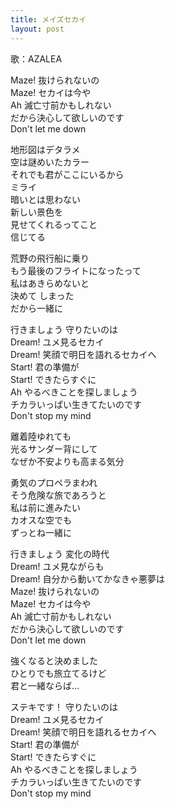 ```yaml
---
title: メイズセカイ
layout: post
---
```

歌：AZALEA

<p>Maze! <a class="kanan">抜けられないの</a><br />
Maze! <a class="dia">セカイは今や</a><br />
Ah <a class="hanamaru">滅亡寸前かもしれない</a><br />
だから決心して欲しいのです<br />
Don't let me down</p>

<p><a class="kanan">地形図はデタラメ<br />
空は謎めいたカラー<br />
それでも君がここにいるから<br />
ミライ</a><br />
<a class="dia">暗いとは思わない<br />
新しい景色を<br />
見せてくれるってこと<br />
信じてる</a></p>

<p><a class="hanamaru">荒野の飛行船に乗り<br />
もう最後のフライトになったって</a><br />
<a class="kanan">私はあきらめないと</a><br />
<a class="dia">決めて</a> しまった<br />
だから一緒に</p>

<p>行きましょう 守りたいのは<br />
Dream! ユメ見るセカイ<br />
Dream! 笑顔で明日を語れるセカイへ<br />
Start! 君の準備が<br />
Start! できたらすぐに<br />
Ah やるべきことを探しましょう<br />
チカラいっぱい生きてたいのです<br />
Don't stop my mind</p>

<p><a class="dia">離着陸ゆれても<br />
光るサンダー背にして<br />
なぜか不安よりも高まる気分</a></p>

<p><a class="hanamaru">勇気のプロペラまわれ<br />
そう危険な旅であろうと</a><br />
<a class="kanan">私は前に進みたい</a><br />
カオスな空でも<br />
ずっとね一緒に</p>

<p>行きましょう 変化の時代<br />
Dream! ユメ見ながらも<br />
Dream! 自分から動いてかなきゃ悪夢は<br />
Maze! 抜けられないの<br />
Maze! セカイは今や<br />
Ah 滅亡寸前かもしれない<br />
だから決心して欲しいのです<br />
Don't let me down</p>

<p><a class="kanan">強くなると決めました</a><br />
<a class="dia">ひとりでも旅立てるけど</a><br />
<a class="hanamaru">君と一緒ならば…</a></p>

<p>ステキです！ 守りたいのは<br />
Dream! ユメ見るセカイ<br />
Dream! 笑顔で明日を語れるセカイへ<br />
Start! 君の準備が<br />
Start! できたらすぐに<br />
Ah やるべきことを探しましょう<br />
チカラいっぱい生きてたいのです<br />
Don't stop my mind</p>